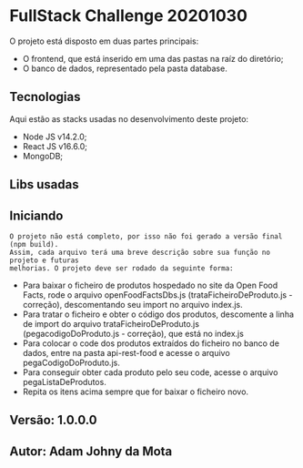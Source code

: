 # FullStack Challenge 20201030

O projeto está disposto em duas partes principais:
- O frontend, que está inserido em uma das pastas na raíz do diretório;
- O banco de dados, representado pela pasta database.

## Tecnologias

Aqui estão as stacks usadas no desenvolvimento deste projeto:

- Node JS v14.2.0;
- React JS v16.6.0;
- MongoDB;

## Libs usadas



## Iniciando
    O projeto não está completo, por isso não foi gerado a versão final (npm build).
    Assim, cada arquivo terá uma breve descrição sobre sua função no projeto e futuras
    melhorias. O projeto deve ser rodado da seguinte forma:

 - Para baixar o ficheiro de produtos hospedado no site da Open Food Facts, rode o arquivo
 openFoodFactsDbs.js (trataFicheiroDeProduto.js - correção), descomentando seu import no arquivo index.js.
 - Para tratar o ficheiro e obter o código dos produtos, descomente a linha de import do 
 arquivo trataFicheiroDeProduto.js (pegacodigoDoProduto.js - correção), que está no index.js
 - Para colocar o code dos produtos extraídos do ficheiro no banco de dados, entre na pasta api-rest-food
 e acesse o arquivo pegaCodigoDoProduto.js.
 - Para conseguir obter cada produto pelo seu code, acesse o arquivo pegaListaDeProdutos.
 - Repita os itens acima sempre que for baixar o ficheiro novo.

## Versão: 1.0.0.0

## Autor: Adam Johny da Mota


